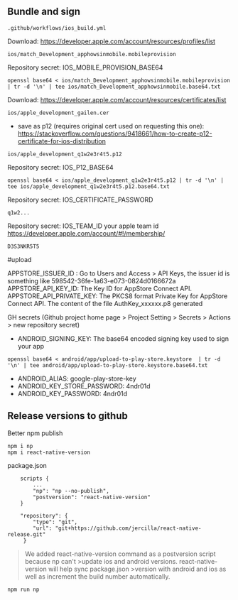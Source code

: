 

## Bundle and sign

```
.github/workflows/ios_build.yml
```

Download: https://developer.apple.com/account/resources/profiles/list
```
ios/match_Development_apphowsinmobile.mobileprovision
```

Repository secret: IOS_MOBILE_PROVISION_BASE64
```
openssl base64 < ios/match_Development_apphowsinmobile.mobileprovision | tr -d '\n' | tee ios/match_Development_apphowsinmobile.base64.txt
```


Download: https://developer.apple.com/account/resources/certificates/list
```
ios/apple_development_gailen.cer
```

+ save as p12 (requires original cert used on requesting this one): https://stackoverflow.com/questions/9418661/how-to-create-p12-certificate-for-ios-distribution
```
ios/apple_development_q1w2e3r4t5.p12
```

Repository secret: IOS_P12_BASE64
```
openssl base64 < ios/apple_development_q1w2e3r4t5.p12 | tr -d '\n' | tee ios/apple_development_q1w2e3r4t5.p12.base64.txt
```
Repository secret: IOS_CERTIFICATE_PASSWORD
```
q1w2...
```
Repository secret: IOS_TEAM_ID
your apple team id https://developer.apple.com/account/#!/membership/
```
D3S3NKR5T5
```


#upload

APPSTORE_ISSUER_ID : Go to Users and Access > API Keys, the issuer id is something like 598542-36fe-1a63-e073-0824d0166672a
APPSTORE_API_KEY_ID: The Key ID for AppStore Connect API.
APPSTORE_API_PRIVATE_KEY: The PKCS8 format Private Key for AppStore Connect API. The content of the file AuthKey_xxxxxx.p8 generated






GH secrets (Github project home page > Project Setting > Secrets > Actions > new repository secret)

- ANDROID_SIGNING_KEY: The base64 encoded signing key used to sign your app
```
openssl base64 < android/app/upload-to-play-store.keystore  | tr -d '\n' | tee android/app/upload-to-play-store.keystore.base64.txt
```

- ANDROID_ALIAS: google-play-store-key
- ANDROID_KEY_STORE_PASSWORD: 4ndr01d
- ANDROID_KEY_PASSWORD: 4ndr01d


## Release versions to github
Better npm publish
```
npm i np
npm i react-native-version
```

package.json
```
    scripts {
        ...
        "np": "np --no-publish",
        "postversion": "react-native-version"
    }

    "repository": {
        "type": "git",
        "url": "git+https://github.com/jercilla/react-native-release.git"
     }

```

>We added react-native-version command as a postversion script because np can't >update ios and android versions. react-native-version will help sync package.json >version with android and ios as well as increment the build number automatically. 

```
npm run np
```


